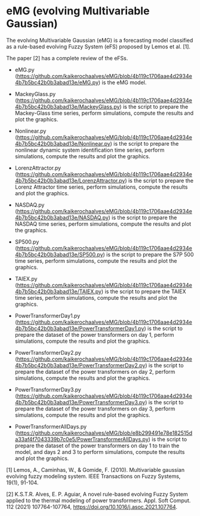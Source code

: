 # eMG (evolving Multivariable Gaussian)

The evolving Multivariable Gaussian (eMG) is a forecasting model classified as a rule-based evolving Fuzzy System (eFS) proposed by Lemos et al. [1].

The paper [2] has a complete review of the eFSs.

- eMG.py (https://github.com/kaikerochaalves/eMG/blob/4b119c1706aae4d2934e4b7b5bc42b0b3abad13e/eMG.py) is the eMG model. 

- MackeyGlass.py (https://github.com/kaikerochaalves/eMG/blob/4b119c1706aae4d2934e4b7b5bc42b0b3abad13e/MackeyGlass.py) is the script to prepare the Mackey-Glass time series, perform simulations, compute the results and plot the graphics. 

- Nonlinear.py (https://github.com/kaikerochaalves/eMG/blob/4b119c1706aae4d2934e4b7b5bc42b0b3abad13e/Nonlinear.py) is the script to prepare the nonlinear dynamic system identification time series, perform simulations, compute the results and plot the graphics. 

- LorenzAttractor.py (https://github.com/kaikerochaalves/eMG/blob/4b119c1706aae4d2934e4b7b5bc42b0b3abad13e/LorenzAttractor.py) is the script to prepare the Lorenz Attractor time series, perform simulations, compute the results and plot the graphics. 

- NASDAQ.py (https://github.com/kaikerochaalves/eMG/blob/4b119c1706aae4d2934e4b7b5bc42b0b3abad13e/NASDAQ.py) is the script to prepare the NASDAQ time series, perform simulations, compute the results and plot the graphics. 

- SP500.py (https://github.com/kaikerochaalves/eMG/blob/4b119c1706aae4d2934e4b7b5bc42b0b3abad13e/SP500.py) is the script to prepare the S7P 500 time series, perform simulations, compute the results and plot the graphics. 

- TAIEX.py (https://github.com/kaikerochaalves/eMG/blob/4b119c1706aae4d2934e4b7b5bc42b0b3abad13e/TAIEX.py) is the script to prepare the TAIEX time series, perform simulations, compute the results and plot the graphics. 

- PowerTransformerDay1.py (https://github.com/kaikerochaalves/eMG/blob/4b119c1706aae4d2934e4b7b5bc42b0b3abad13e/PowerTransformerDay1.py) is the script to prepare the dataset of the power transformers on day 1, perform simulations, compute the results and plot the graphics. 

- PowerTransformerDay2.py (https://github.com/kaikerochaalves/eMG/blob/4b119c1706aae4d2934e4b7b5bc42b0b3abad13e/PowerTransformerDay2.py) is the script to prepare the dataset of the power transformers on day 2, perform simulations, compute the results and plot the graphics. 

- PowerTransformerDay3.py (https://github.com/kaikerochaalves/eMG/blob/4b119c1706aae4d2934e4b7b5bc42b0b3abad13e/PowerTransformerDay3.py) is the script to prepare the dataset of the power transformers on day 3, perform simulations, compute the results and plot the graphics.

- PowerTransformerAllDays.py (https://github.com/kaikerochaalves/eMG/blob/e8b299491e78e182515da33af4f7043339b7c0e5/PowerTransformerAllDays.py) is the script to prepare the dataset of the power transformers on day 1 to train the model, and days 2 and 3 to perform simulations, compute the results and plot the graphics.

[1] Lemos, A., Caminhas, W., & Gomide, F. (2010). Multivariable gaussian evolving fuzzy modeling system. IEEE Transactions on Fuzzy Systems, 19(1), 91-104.

[2] K.S.T.R. Alves, E. P. Aguiar, A novel rule-based evolving Fuzzy System applied to the thermal modeling of power transformers. Appl. Soft Comput. 112 (2021) 107764-107764, https://doi.org/10.1016/j.asoc.2021.107764.
